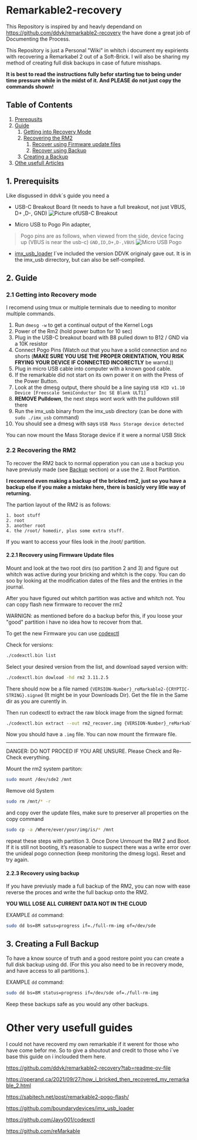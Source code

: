 # Remarkable2-recovery
This Repository is inspired by and heavly dependand on https://github.com/ddvk/remarkable2-recovery the have done a great job of Documenting the Process.

This Repository is just a Personal "Wiki" in whitch i document my expirients with recovering a Remarkabel 2 out of a Soft-Brick.
I will also be sharing my method of creating full disk backups in case of future misshaps.

**It is best to read the instructions fully befor starting tue to being under time pressure while in the midst of it. And PLEASE do not just copy the commands shown!**


## Table of Contents
1. [Prerequsits](#1-prerequisits)
2. [Guide](#2-guide)
    1. [Getting into Recovery Mode](#21-getting-into-recovery-mode)
    2. [Recovering the RM2](#22-recovering-the-rm2)
        1. [Recover using Firmware update files](#221-recovery-using-firmware-update-files)
        2. [Recover using Backup](#223-recovery-using-backup)
    3. [Creating a Backup](#3-creating-a-full-backup)
3. [Othe usefull Articles](#other-very-usefull-guides)


## 1. Prerequisits
Like disgussed in ddvk´s guide you need a

- USB-C Breakout Board (It needs to have a full breakout, not just  VBUS, D+ ,D-, GND) ![Picture ofUSB-C Breakout](./images/USB-C_breakout.jpg)

- Micro USB to Pogo Pin adapter,
> Pogo pins are as follows, when viewed from the side, device facing up (VBUS is near the usb-c) ```GND,ID,D+,D-,VBUS```
![Micro USB Pogo](./images/Micro-USB_Pogo.jpg)

- [imx_usb_loader](https://github.com/boundarydevices/imx_usb_loader) I´ve included the version DDVK originaly gave out. It is in the imx_usb dirrectory, but can also be self-compiled.

## 2. Guide

### 2.1 Getting into Recovery mode
I recomend using tmux or multiple terminals due to needing to monitor multiple commands.

1. Run ```dmesg -w``` to get a continual output of the Kernel Logs
2. Power of the Rm2 (hold power button for 10 sec)
3. Plug in the USB-C breakout board with B8 pulled down to B12 / GND via a 10K resistor
4. Connect Pogo Pins (Watch out that you have a solid connection and no shorts (**MAKE SURE YOU USE THE PROPER ORIENTATION, YOU RISK FRYING YOUR DEVICE IF CONNECTED INCORECTLY** be warnd.))
5. Plug in micro USB cable into computer with a known good cable.
6. If the remarkable did not start on its own power it on with the Press of the Power Button.
7. Look at the dmesg output, there should be a line saying ```USB HID v1.10 Device [Freescale SemiConductor Inc SE Blank ULT1]```
8. **REMOVE Pulldown**, the next steps wont work with the pulldown still there
9. Run the imx_usb binary from the imx_usb directory (can be done with ```sudo ./imx_usb``` command)
10. You should see a dmesg with says ```USB Mass Storage device detected```

You can now mount the Mass Storage device if it were a normal USB Stick


### 2.2 Recovering the RM2
To recover the RM2 back to normal opperation you can use a backup you have previusly made (see [Backup](#Creating-a-Full-Backup) section) or a use the 2. Root Partition.

__I recomend even making a backup of the bricked rm2, just so you have a backup else if you make a mistake here, there is basicly very litle way of returning.__

The partion layout of the RM2 is as follows:

```
1. boot stuff
2. root
3. another root
4. the /root/ homedir, plus some extra stuff.
```

If you want to access your files look in the /root/ partition.

#### 2.2.1 Recovery using Firmware Update files
Mount and look at the two root dirs (so partition 2 and 3) and figure out whitch was active during your bricking and whitch is the copy. You can do soo by looking at the modification dates of the files and the entries in the journal.

After you have figured out whitch partition was active and whitch not. You can copy flash new firmware to recover the rm2

WARNIGN: as mentioned before do a backup befor this, if you loose your "good" partition i have no idea how to recover from that.

To get the new Firmware you can use [codexctl](https://github.com/Jayy001/codexctl)

Check for versions:
```bash
./codexctl.bin list
```
Select your desired version from the list, and download sayed version with:
```bash
./codexctl.bin dowload -hd rm2 3.11.2.5
```
There should now be a file named ```{VERSION-Number}_reMarkable2-{CRYPTIC-STRING}.signed``` (It might be in your Downloads Dir). Get the file in the Same dir as you are curently in.

Then run codexctl to extract the raw block image from the signed format:
```bash
./codexctl.bin extract --out rm2_recover.img {VERSION-Number}_reMarkable2-{CRYPTIC-STRING}.signed
```
Now you should have a ```.img``` file. You can now mount the firmware file.

----
DANGER: DO NOT PROCED IF YOU ARE UNSURE. Please Check and Re-Check everything.

Mount the rm2 system partiton:
```bash
sudo mount /dev/sde2 /mnt
```

Remove old System
```bash
sudo rm /mnt/* -r
```
and copy over the update files, make sure to preserver all properties on the copy command
```bash
sudo cp -a /Where/ever/your/img/is/* /mnt
```
repeat these steps with partition 3.
Once Done Unmount the RM 2 and Boot. If it is still not booting, it’s reasonable to suspect there was a write error over the unideal pogo connection (keep monitoring the dmesg logs). Reset and try again.

#### 2.2.3 Recovery using backup
If you have previusly made a full backup of the RM2, you can now with ease reverse the proces and write the full backup onto the RM2.

**YOU WILL LOSE ALL CURRENT DATA NOT IN THE CLOUD**

EXAMPLE ```dd``` command:
```bash
sudo dd bs=8M satus=progress if=./full-rm-img of=/dev/sde
```

## 3. Creating a Full Backup
To have a know source of truth and a good restore point you can create a full disk backup using dd. (For this you also need to be in recovery mode, and have access to all partitions.).

EXAMPLE ```dd``` command:
```bash
sudo dd bs=8M status=progress if=/dev/sde of=./full-rm-img
```
Keep these backups safe as you would any other backups.

# Other very usefull guides
I could not have recoverd my own remarkable if it werent for those who have come befor me. So to give a shoutout and credit to those who i´ve base this guide on i inclouded them here.

https://github.com/ddvk/remarkable2-recovery?tab=readme-ov-file

https://operand.ca/2021/09/27/how_i_bricked_then_recovered_my_remarkable_2.html

https://sabitech.net/post/remarkable2-pogo-flash/

https://github.com/boundarydevices/imx_usb_loader

https://github.com/Jayy001/codexctl

https://github.com/reMarkable